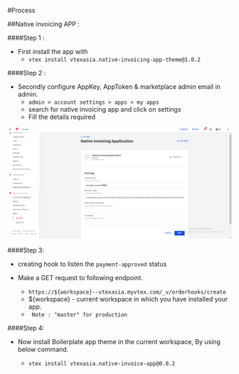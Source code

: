 #Process

##Native invoicing APP :

####Step 1 :
- First install the app with
  - ``` vtex install vtexasia.native-invoicing-app-theme@1.0.2 ```

####Step 2 :

- Secondly configure AppKey, AppToken & marketplace admin email in admin.
  - `admin > account settings > apps > my apps`
  - search for native invoicing app and click on settings
  - Fill the details required
    
![img.png](img.png)

####Step 3:

- creating hook to listen the `payment-approved` status
- Make a GET request to following endpoint.
 
  - ```https://${workspace}--vtexasia.myvtex.com/_v/orderhooks/create```
  - ${workspace} - current workspace in which you have installed your app.
  - `` Note : "master" for production`` 

####Step 4:

- Now install Boilerplate app theme in the current workspace, By using below command.

    - ```vtex install vtexasia.native-invoice-app@0.0.2```
